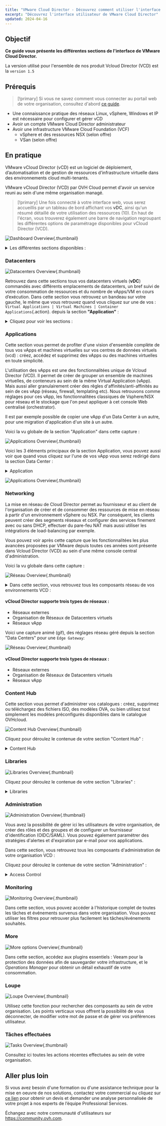 ```yaml
---
title: "VMware Cloud Director - Découvrez comment utiliser l'interface utilisateur de VCD"
excerpt: "Découvrez l'interface utilisateur de VMware Cloud Director"
updated: 2024-04-16
---
```


## Objectif

**Ce guide vous présente les différentes sections de l'interface de VMware Cloud Director.** 

La version utilisé pour l'ensemble de nos produit Vcloud Director (VCD) est la `version 1.5`

## Prérequis

>[!primary]
> Si vous ne savez comment vous connecter au portail web de votre organisation, consultez d'abord [ce guide](/pages/hosted_private_cloud/hosted_private_cloud_powered_by_vmware/vcd-logging).

- Une connaissance pratique des réseaux Linux, vSphere, Windows et IP est nécessaire pour configurer et gérer vCD
- Avoir un compte VMware Cloud Director administrateur
- Avoir une infrastructure VMware Cloud Foundation (VCF)
  - vSphere et des ressources NSX (selon offre)
  - VSan (selon offre)

## En pratique

VMware vCloud Director (vCD) est un logiciel de déploiement, d’automatisation et de gestion de ressources d’infrastructure virtuelle dans des environnements cloud multi-tenants.

[comment]: <> (Réécriture de l'introduction "En pratique" pour accès plus le propos sur le service que fournis OVH afin de se démarquer de VMware)
VMware vCloud Director (VCD) par OVH Cloud permet d'avoir un service reuni au sein d'une même organisation managé.

>[!primary]
> Une fois connecté à votre interface web, vous serez accueillis par un tableau de bord affichant vos **vDC**, ainsi qu'un résumé détaillé de votre utilisation des ressources (10). En haut de l'écran, vous trouverez également une barre de navigation regroupant les différentes options de paramétrage disponibles pour vCloud Director (VCD).

![Dashboard Overview](images/vcd-dashboard-overview.png){.thumbnail}

<details>
<summary>Les différentes sections disponibles :</summary>

1. **Data Centers**
2. **Applications**
3. **Networking**
4. **Content Hub**
5. **Administration**
6. **Monitor**
7. **More**
8. **Loupe**
9. **Tâches effectuées**
10. **Ressources utilisées**
</details>

### Datacenters

![Datacenters Overview](images/vcd-create-VM.gif){.thumbnail}

Retrouvez dans cette sections tous vos datacenters virtuels (**vDC**) commandés avec différents emplacements de datacenters, un bref suivi de votre consommation de ressources et du nombre de vApps/VM en cours d’exécution.
Dans cette section vous retrouvez un bandeau sur votre gauche, le même que vous retrouvez quand vous cliquez sur une de vos : `Virtual Applications | Virtual Machines | Container Applications`{.action}. depuis la section **"Application"** :

<details>
<summary>Cliquez pour voir les sections :</summary>

<summary>Compute :</summary>

- `vApps`{.action}.
- `Virtual Machines`{.action}.
- `Affinity Rules`{.action}.

<summary>Networking :</summary>

- `Networks`{.action}.
- `Edges`{.action}.

<summary>Storage :</summary>

- `Named disks`{.action}.
- `Storage Policies`{.action}.

<summary>Settings :</summary>

- `General`{.action}.
- `Metadata`{.action}.
- `Sharing`{.action}.
- `Kubernetes Policies`{.action}.
</details>

### Applications

Cette section vous permet de profiter d'une vision d'ensemble complète de tous vos vApps et machines virtuelles sur vos centres de données virtuels (vcd) : créez, accédez et supprimez des vApps ou des machines virtuelles en toute simplicité.

L'utilisation des vApps est une des fonctionnalitées unique de Vcloud Director (VCD). Il permet de créer de grouper un ensemble de machines virtuelles, de conteneurs au sein de la même Virtual Application (vApp). Mais aussi aller granulairement créer des rêgles d'affinités/anti-affinités au sein de ces vApp (réseau, firewall, templating etc).
Nous retrouvons comme réglages pour ces vApp, les fonctionnalitées classiques de Vsphere/NSX pour réseau et le stockage que l'on peut appliquer à cet console Web centralisé (orchestrator).

Il est par exemple possible de copier une vApp d'un Data Center à un autre, pour une migration d'application d'un site à un autre.

Voici la vu globale de la section "Application" dans cette capture : 

![Applications Overview](images/vcd-Vapp-view.png){.thumbnail}

Voici les 3 éléments principaux de la section Application, vous pouvez aussi voir que quand vous cliquez sur l'une de vos vApp vous serez redirigé dans la section Data Center :
<details>
<summary>Application</summary>

- `Virtual Applications`
- `Virtual Machines`
- `Container Applications`
</details>


![Applications Overview](images/vcd-vapp.png){.thumbnail}

### Networking

La mise en réseau de Cloud Director permet au fournisseur et au client de l'organisation de créer et de consommer des ressources de mise en réseau à partir d'un environnement vSphere ou NSX. 
Par conséquent, les clients peuvent créer des segments réseaux et configurer des services finement avec ou sans DHCP, effectuer du pare-feu NAT mais aussi utiliser les intégrations de load-balancing par exemple.

Vous pouvez voir après cette capture que les fonctionnalitées les plus avancées proposées par VMware depuis toutes ces années sont présente dans Vcloud Director (VCD) au sein d'une même console central d'administration.

Voici la vu globale dans cette capture :

![Réseau Overview](images/vcd-network.png){.thumbnail}

<details>
<summary>Dans cette section, vous retrouvez tous les composants réseau de vos environnements VCD :</summary>

- `Réseaux`
- `Edge Gateways`
- `Provider Gateways`
- `IP Spaces`
- `Data Center Groups`
- `Security Tags`

</details>

#### vCloud Director supporte trois types de réseaux :
- Réseaux externes
- Organisation de Réseaux de Datacenters virtuels
- Réseaux vApp


Voici une capture animé (gif), des réglages réseau géré depuis la section "Data Centers" pour une `Edge Gateway`:

![Réseau Overview](images/vcd-edge-GW.gif){.thumbnail}

#### vCloud Director supporte trois types de réseaux :
- Réseaux externes
- Organisation de Réseaux de Datacenters virtuels
- Réseaux vApp

### Content Hub

Cette section vous permet d'administrer vos catalogues : créez, supprimez ou téléchargez des fichiers ISO, des modèles OVA, ou bien utilisez tout simplement les modèles préconfigurés disponibles dans le catalogue OVHcloud.

![Content Hub Overview](images/vcd-catalog-ISO.gif){.thumbnail}

Cliquez pour déroulez le contenue de votre section "Content Hub" :
<details>
<summary>Content Hub</summary>

- `Welcome to Content Hub`
- `Content`
- `Catalogs`
- `Manage Ressources`
</details>

### Libraries

![Libraries Overview](images/VCD-libraries-overview.png){.thumbnail}

Cliquez pour déroulez le contenue de votre section "Libraries" :
<details>
<summary>Libraries</summary>

- `Content Libraries`
- `Services`
</details>


### Administration

![Administration Overview](images/vcd-administration-overview.png){.thumbnail}

Vous avez la possibilité de gérer ici les utilisateurs de votre organisation, de créer des rôles et des groupes et de configurer un fournisseur d'identification (OIDC/SAML). Vous pouvez également paramétrer des stratégies d'alertes et d'expiration par e-mail pour vos applications.

Dans cette section, vous retrouvez tous les composants d'administration de votre organisation VCD :

Cliquez pour déroulez le contenue de votre section "Administration" :

<details>
<summary>Access Control</summary>

- `Users`
- `Groups`
- `Roles`

<summary>Identity Providers</summary>

- `SAML`
- `OIDC`

<summary>Certificates Management</summary>

- `Certificates Library`

<summary>Organizations :</summary>
<summary>Settings :</summary>

- `General`
- `Email`
- `Guest Personalization`
- `Metadata`
- `Multisite`
- `Policies`
- `Quotas`

</details>


### Monitoring

![Monitoring Overview](images/vcd-monitoring-overview.png){.thumbnail}

Dans cette section, vous pouvez accéder à l'historique complet de toutes les tâches et événements survenus dans votre organisation. Vous pouvez utiliser les filtres pour retrouver plus facilement les tâches/événements souhaités.

### More

![More options Overview](images/vcd-more-overview.png){.thumbnail}

Dans cette section, accédez aux plugins essentiels : Veeam pour la protection des données afin de sauvegarder votre infrastructure, et le *Operations Manager* pour obtenir un détail exhaustif de votre consommation.

### Loupe

![Loupe Overview](images/vcd-research-overview.png){.thumbnail}

Utilisez cette fonction pour rechercher des composants au sein de votre organisation. Les points verticaux vous offrent la possibilité de vous déconnecter, de modifier votre mot de passe et de gérer vos préférences utilisateur.

### Tâches effectuées

![Tasks Overview](images/vcd-recent-tasks-overview.png){.thumbnail}

Consultez ici toutes les actions récentes effectuées au sein de votre organisation.

## Aller plus loin

Si vous avez besoin d'une formation ou d'une assistance technique pour la mise en oeuvre de nos solutions, contactez votre commercial ou cliquez sur [ce lien](https://www.ovhcloud.com/fr/professional-services/) pour obtenir un devis et demander une analyse personnalisée de votre projet à nos experts de l’équipe Professional Services.

Échangez avec notre communauté d'utilisateurs sur <https://community.ovh.com>.
